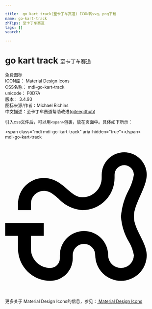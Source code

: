 ```yaml
---

title:  go kart track(至卡丁车赛道) ICON转svg、png下载
name: go-kart-track
zhTips: 至卡丁车赛道
tags: []
search: 

---
```


# go kart track  <small style="font-size: 60%;font-weight: 100">至卡丁车赛道</small>


<div class="detail-page">
<p>
<span><span class="badge-success badge">免费图标</span> </span>
<br/>
<span>
ICON库：
<span class="badge-secondary badge">Material Design Icons</span> 
</span>
<br/>
<span>
CSS名称：
<span class="badge-secondary badge">mdi-go-kart-track</span> 
</span>
<br/>
<span>
unicode：
<span class="badge-secondary badge">F0D7A</span> 
<copy-btn content='F0D7A' btn-title=""></copy-btn>
<copy-btn :content='String.fromCodePoint(parseInt("F0D7A", 16))' btn-title="复制U"></copy-btn>
</span>
<br/>
<span>
版本：
<span class="badge-secondary badge">3.4.93</span> 
</span>
<br/>
<span>图标来源/作者：<span class="badge-light badge">Michael Richins</span></span> 
<br/>
<span class="zh-detail">中文描述：<span class="badge-primary badge">至卡丁车赛道</span><span class="help-link"><span>帮助改进</span>(<a href="https://gitee.com/liuwave/icon-helper/edit/master/json/material/go-kart-track.json" target="_blank" rel="noopener noreferrer">gitee</a><a href="https://github.com/liuwave/icon-helper/edit/master/json/material/go-kart-track.json" target="_blank" rel="noopener noreferrer">github</a></span>)</span><br/>
</p>
</div>
<div class="alert alert-dark">
  <i class="mdi mdi-go-kart-track mdi-48px"></i>
  <i class="mdi mdi-go-kart-track mdi-36px"></i>
  <i class="mdi mdi-go-kart-track mdi-24px"></i>
  <i class="mdi mdi-go-kart-track mdi-18px"></i>
</div>
<div>
  <p>引入css文件后，可以用<code>&lt;span&gt;</code>包裹，放在页面中。具体如下所示：    
  </p>
  <div class="alert alert-primary" style="font-size: 14px">
    &lt;span class="mdi mdi-go-kart-track" aria-hidden="true"&gt;&lt;/span&gt;
    <copy-btn content='<span class="mdi mdi-go-kart-track" aria-hidden="true"></span>'></copy-btn>
  </div>
  <div class="alert alert-secondary">
    <i class="mdi mdi-go-kart-track"
    style="font-size: 24px"
    aria-hidden="true"></i> mdi-go-kart-track
    <copy-btn content="mdi-go-kart-track" btn-title="复制图标名称"></copy-btn>
  </div>
</div>
<div id="svg" class="svg-wrap">
<svg xmlns="http://www.w3.org/2000/svg" viewBox="0 0 24 24"><path d="M22,5.5A3.5,3.5 0 0,0 18.5,2A3.5,3.5 0 0,0 15,5.5V6A3,3 0 0,1 12,9C10,9 9,6 6,6A4,4 0 0,0 2,10V11H4V10A2,2 0 0,1 6,8C6.86,8 7.42,8.45 8.32,9.24C9.28,10.27 10.6,10.9 12,11A5,5 0 0,0 17,6V5.5A1.5,1.5 0 0,1 18.5,4A1.5,1.5 0 0,1 20,5.5C19.86,6.35 19.58,7.18 19.17,7.94C18.5,9.2 18.11,10.58 18,12C18.09,13.37 18.5,14.71 19.21,15.89C19.6,16.54 19.87,17.25 20,18A2,2 0 0,1 18,20A2,2 0 0,1 16,18A3.75,3.75 0 0,0 12.25,14.25A3.75,3.75 0 0,0 8.5,18V18.5A1.5,1.5 0 0,1 7,20A3,3 0 0,1 4,17V15H6V13H0V15H2V17A5,5 0 0,0 7,22A3.5,3.5 0 0,0 10.5,18.5V18A1.75,1.75 0 0,1 12.25,16.25A1.75,1.75 0 0,1 14,18A4,4 0 0,0 18,22A4,4 0 0,0 22,18C22,16 20,14 20,12C20,10 22,7.5 22,5.5Z" /></svg>
</div>
<detail full-name='mdi-go-kart-track'></detail>
    
<div><p>更多关于 Material Design Icons的信息，参见：<a target="_blank" href="https://iconhelper.cn/material.html"> Material Design Icons</a>
</p></div>
